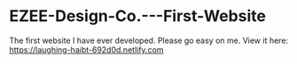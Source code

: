 # EZEE-Design-Co.---First-Website
The first website I have ever developed. Please go easy on me.
View it here: https://laughing-haibt-692d0d.netlify.com
